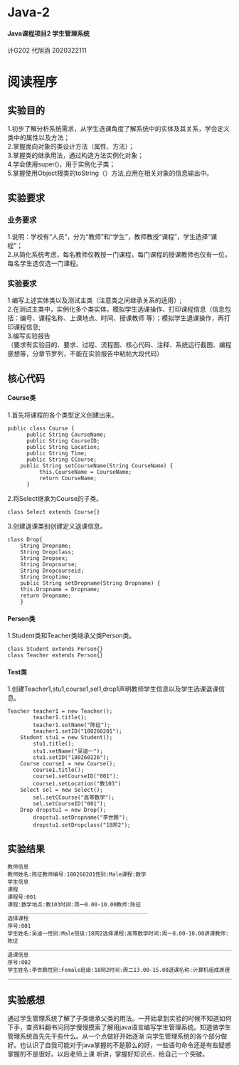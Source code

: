 # Java-2
#### Java课程项目2 学生管理系统   
计G202 代旭涵 2020322111
# 阅读程序

## 实验目的  
1.初步了解分析系统需求，从学生选课角度了解系统中的实体及其关系，学会定义类中的属性以及方法；   
2.掌握面向对象的类设计方法（属性、方法）；   
3.掌握类的继承用法，通过构造方法实例化对象；   
4.学会使用super()，用于实例化子类；   
5.掌握使用Object根类的toString（）方法,应用在相关对象的信息输出中。  

## 实验要求 
### 业务要求   
1.说明：学校有“人员”，分为“教师”和“学生”，教师教授“课程”，学生选择“课程”；   
2.从简化系统考虑，每名教师仅教授一门课程，每门课程的授课教师也仅有一位，每名学生选仅选一门课程。   
### 实验要求   
1.编写上述实体类以及测试主类（注意类之间继承关系的适用）;   
2.在测试主类中，实例化多个类实体，模拟学生选课操作、打印课程信息（信息包括：编号、课程名称、上课地点、时间、授课教师 等）；模拟学生退课操作，再打印课程信息;    
3.编写实验报告   
（要求有实验目的、要求、过程、流程图、核心代码、注释、系统运行截图、编程感想等，分章节罗列，不能在实验报告中粘帖大段代码）   

## 核心代码
#### Course类
1.首先将课程的各个类型定义创建出来。   
```
public class Course {   
	  public String CourseName;   
	  public String CourseID;    
	  public String Location;   
	  public String Time;   
	  public String CCourse; 
    public String setCourseName(String CourseName) {   
		  this.CourseName = CourseName;   
		  return CourseName;   
	  }   
```
2.将Select继承为Course的子类。   
```
class Select extends Course{}   
```
3.创建退课类别创建定义退课信息。      
```
class Drop{   
	String Dropname;   
	String Dropclass;   
	String Dropsex;   
	String Dropcourse;   
	String Dropcourseid;   
	String Droptime;   
	public String setDropname(String Dropname) {   
	this.Dropname = Dropname;   
	return Dropname;   
	}   
  ```   
  #### Person类
  1.Student类和Teacher类继承父类Person类。   
 ```
 class Student extends Person{}   
 class Teacher extends Person{}   
 ``` 
 #### Test类   
 1.创建Teacher1,stu1,course1,sel1,drop1声明教师学生信息以及学生选课退课信息。   
```
Teacher teacher1 = new Teacher();   
		teacher1.title();   
		teacher1.setName("陈征");   
		teacher1.setID("180260201");   
    Student stu1 = new Student();   
		stu1.title();   
		stu1.setName("吴迪一");   
		stu1.setID("180260226");   
    Course course1 = new Course();   
		course1.title();   
		course1.setCourseID("001");   
		course1.setLocation("教103")   
    Select sel = new Select();   
		sel.setCCourse("高等数学");   
		sel.setCourseID("001");   
    Drop dropstu1 = new Drop();   
		dropstu1.setDropname("李世鹏");   
		dropstu1.setDropclass("18网2");   
 ```
## 实验结果
 ```
 教师信息   
教师姓名:陈征教师编号:180260201性别:Male课程:数学   
学生信息   
课程   
课程号:001   
课程:数学地点:教103时间:周一8.00-10.00教师:陈征   
____________________________________________    
选择课程   
序号:001   
学生姓名:吴迪一性别:Male班级:18网2选择课程:高等数学时间:周一8.00-10.00讲课教师:陈征   
____________________________________________________________________________   
退课信息   
序号:002   
学生姓名:李世鹏性别:Female班级:18网2时间:周二13.00-15.00退课名称:计算机组成原理   
_________________________________________________________________________    
```
## 实验感想
通过学生管理系统了解了子类继承父类的用法。一开始拿到实验的时候不知道如何下手，查资料翻书问同学慢慢摸索了解用java语言编写学生管理系统。知道做学生管理系统首先先干些什么。从一个点做好开始逐渐
向学生管理系统的各个部分做好。也认识了自我可能对于java掌握的不是那么的好，一些语句命令还是有些疑惑掌握的不是很好。以后老师上课 听讲，掌握好知识点，给自己一个突破。   
    
  






